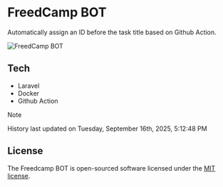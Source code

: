 # FreedCamp BOT

Automatically assign an ID before the task title based on Github Action.

![FreedCamp BOT](https://repository-images.githubusercontent.com/737932867/7d34798b-2680-471c-b089-a78a718d3d6a)

## Tech

- Laravel
- Docker
- Github Action

> [!NOTE]  
> History last updated on Tuesday, September 16th, 2025, 5:12:48 PM

## License

The Freedcamp BOT is open-sourced software licensed under the [MIT license](https://opensource.org/licenses/MIT).
